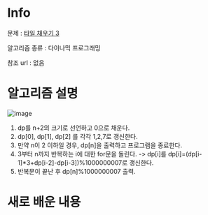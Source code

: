 # Info

문제 : [타일 채우기 3](https://www.acmicpc.net/problem/14852)

알고리즘 종류 : 다이나믹 프로그래밍

참조 url : 없음

# 알고리즘 설명
![image](https://user-images.githubusercontent.com/77979505/160280684-ea4da75d-e36a-43a3-bdf1-b2b71ad63933.png)

1. dp를 n+2의 크기로 선언하고 0으로 채운다.
2. dp[0], dp[1], dp[2] 를 각각 1,2,7로 갱신한다.
3. 만약 n이 2 이하일 경우, dp[n]을 출력하고 프로그램을 종료한다.
4. 3부터 n까지 반복하는 i에 대한 for문을 돌린다. -> dp[i]를 dp[i]=(dp[i-1]*3+dp[i-2]-dp[i-3])%1000000007로 갱신한다.
5. 반복문이 끝난 후 dp[n]%1000000007 출력.

# 새로 배운 내용
